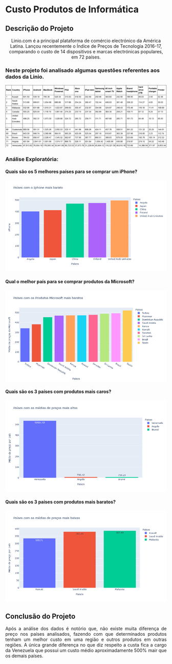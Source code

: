 # Custo Produtos de Informática

## Descrição do Projeto
<p align="center">Linio.com é a principal plataforma de comércio electrónico da América Latina. Lançou recentemente o Índice de Preços de Tecnologia 2016-17, comparando o custo de 14 dispositivos e marcas electrónicas populares, em 72 países.</p>

### Neste projeto foi analisado algumas questões referentes aos dados da Linio.
![](imagens/base_de_dados.png)

### Análise Exploratória:
#### Quais são os 5 melhores países para se comprar um iPhone?
![](imagens/fig_1.png)
#### Qual o melhor país para se comprar produtos da Microsoft?
![](imagens/fig_2.png)
#### Quais são os 3 países com produtos mais caros?
![](imagens/fig_3.png)
#### Quais são os 3 países com produtos mais baratos?
![](imagens/fig_4.png)

## Conclusão do Projeto
<p align="justify">Após a análise dos dados é notório que, não existe muita diferença de preço nos países analisados, fazendo com que determinados produtos tenham um melhor custo em uma região e outros produtos em outras regiões. A única grande diferença no que diz respeito a custa fica a cargo da Venezuela que possui um custo médio aproximadamente 500% mair que os demais países.</p>
